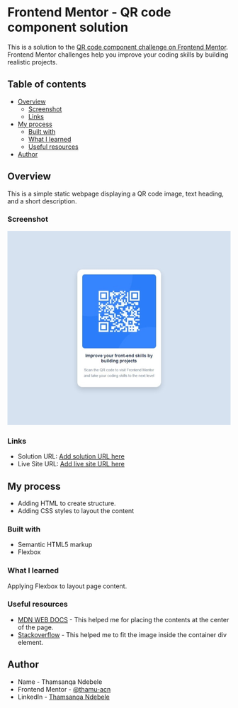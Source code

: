 # Frontend Mentor - QR code component solution

This is a solution to the [QR code component challenge on Frontend Mentor](https://www.frontendmentor.io/challenges/qr-code-component-iux_sIO_H). Frontend Mentor challenges help you improve your coding skills by building realistic projects. 

## Table of contents

- [Overview](#overview)
  - [Screenshot](#screenshot)
  - [Links](#links)
- [My process](#my-process)
  - [Built with](#built-with)
  - [What I learned](#what-i-learned)
  - [Useful resources](#useful-resources)
- [Author](#author)


## Overview

This is a simple static webpage displaying a QR code image, text heading, and a short description. 

### Screenshot

![](./screenshot.jpg)

### Links

- Solution URL: [Add solution URL here](https://your-solution-url.com)
- Live Site URL: [Add live site URL here](https://your-live-site-url.com)

## My process

- Adding HTML to create structure.
- Adding CSS styles to layout the content

### Built with

- Semantic HTML5 markup
- Flexbox

### What I learned

Applying Flexbox to layout page content.

### Useful resources

- [MDN WEB DOCS](https://developer.mozilla.org/en-US/docs/Web/CSS/CSS_flexible_box_layout/Basic_concepts_of_flexbox) - This helped me for placing the contents at the center of the page.
- [Stackoverflow](https://stackoverflow.com/questions/4394309/how-do-i-fit-an-image-img-inside-a-div-and-keep-the-aspect-ratio) - This helped me to fit the image inside the container div element.


## Author

- Name - Thamsanqa Ndebele
- Frontend Mentor - [@thamu-acn](https://www.frontendmentor.io/profile/thamu-acn)
- LinkedIn - [Thamsanqa Ndebele](https://www.linkedin.com/in/thamsanqa-ndebele-12988487/)


